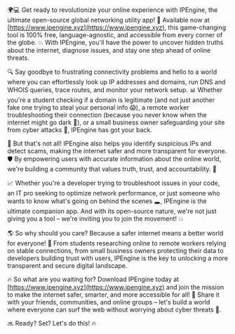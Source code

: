 🌍💻 Get ready to revolutionize your online experience with IPEngine, the ultimate open-source global networking utility app! 🚀 Available now at [https://www.ipengine.xyz](https://www.ipengine.xyz), this game-changing tool is 100% free, language-agnostic, and accessible from every corner of the globe. 💥 With IPEngine, you'll have the power to uncover hidden truths about the internet, diagnose issues, and stay one step ahead of online threats.

🔍 Say goodbye to frustrating connectivity problems and hello to a world where you can effortlessly look up IP addresses and domains, run DNS and WHOIS queries, trace routes, and monitor your network setup. 📊 Whether you're a student checking if a domain is legitimate (and not just another fake one trying to steal your personal info 😱), a remote worker troubleshooting their connection (because you never know when the internet might go dark 👀), or a small business owner safeguarding your site from cyber attacks 💸, IPEngine has got your back.

🌟 But that's not all! IPEngine also helps you identify suspicious IPs and detect scams, making the internet safer and more transparent for everyone. 🛡️ By empowering users with accurate information about the online world, we're building a community that values truth, trust, and accountability. 💪

📈 Whether you're a developer trying to troubleshoot issues in your code, an IT pro seeking to optimize network performance, or just someone who wants to know what's going on behind the scenes 🕳️, IPEngine is the ultimate companion app. And with its open-source nature, we're not just giving you a tool – we're inviting you to join the movement! 💥

🌎 So why should you care? Because a safer internet means a better world for everyone! 🌟 From students researching online to remote workers relying on stable connections, from small business owners protecting their data to developers building trust with users, IPEngine is the key to unlocking a more transparent and secure digital landscape.

🔥 So what are you waiting for? Download IPEngine today at [https://www.ipengine.xyz](https://www.ipengine.xyz) and join the mission to make the internet safer, smarter, and more accessible for all! 💪 Share it with your friends, communities, and online groups – let's build a world where everyone can surf the web without worrying about cyber threats 🌊.

🔜 Ready? Set? Let's do this! 🔥